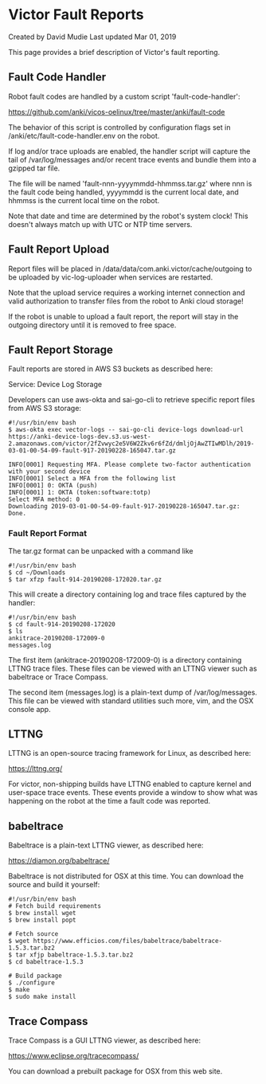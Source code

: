 # Victor Fault Reports

Created by David Mudie Last updated Mar 01, 2019

This page provides a brief description of Victor's fault reporting.

## Fault Code Handler
Robot fault codes are handled by a custom script 'fault-code-handler':

  https://github.com/anki/vicos-oelinux/tree/master/anki/fault-code

The behavior of this script is controlled by configuration flags set in /anki/etc/fault-code-handler.env on the robot.

If log and/or trace uploads are enabled, the handler script will capture the tail of /var/log/messages and/or recent trace events and bundle them into a gzipped tar file.

The file will be named 'fault-nnn-yyyymmdd-hhmmss.tar.gz' where nnn is the fault code being handled, yyyymmdd is the current local date, and hhmmss is the current local time on the robot.

Note that date and time are determined by the robot's system clock! This doesn't always match up with UTC or NTP time servers.

## Fault Report Upload
Report files will be placed in /data/data/com.anki.victor/cache/outgoing to be uploaded by vic-log-uploader when services are restarted. 

Note that the upload service requires a working internet connection and valid authorization to transfer files from the robot to Anki cloud storage!

If the robot is unable to upload a fault report, the report will stay in the outgoing directory until it is removed to free space.

## Fault Report Storage
Fault reports are stored in AWS S3 buckets as described here:

Service: Device Log Storage

Developers can use aws-okta and sai-go-cli to retrieve specific report files from AWS S3 storage:

```
#!/usr/bin/env bash
$ aws-okta exec vector-logs -- sai-go-cli device-logs download-url https://anki-device-logs-dev.s3.us-west-2.amazonaws.com/victor/2fZvwyc2e5V6W2Zkv6r6fZd/dmljOjAwZTIwMDlh/2019-03-01-00-54-09-fault-917-20190228-165047.tar.gz
 
INFO[0001] Requesting MFA. Please complete two-factor authentication with your second device
INFO[0001] Select a MFA from the following list        
INFO[0001] 0: OKTA (push)                              
INFO[0001] 1: OKTA (token:software:totp)               
Select MFA method: 0
Downloading 2019-03-01-00-54-09-fault-917-20190228-165047.tar.gz: Done.
```

### Fault Report Format
The tar.gz format can be unpacked with a command like

```
#!/usr/bin/env bash
$ cd ~/Downloads
$ tar xfzp fault-914-20190208-172020.tar.gz
```

This will create a directory containing log and trace files captured by the handler:

```
#!/usr/bin/env bash
$ cd fault-914-20190208-172020
$ ls
ankitrace-20190208-172009-0
messages.log
```

The first item (ankitrace-20190208-172009-0) is a directory containing LTTNG trace files. These files can be viewed with an LTTNG viewer such as babeltrace or Trace Compass.

The second item (messages.log) is a plain-text dump of /var/log/messages. This file can be viewed with standard utilities such more, vim, and the OSX console app.

## LTTNG
LTTNG is an open-source tracing framework for Linux, as described here:

https://lttng.org/

For victor, non-shipping builds have LTTNG enabled to capture kernel and user-space trace events. These events provide a window to show what was happening on the robot at the time a fault code was reported.

## babeltrace
Babeltrace is a plain-text LTTNG viewer, as described here:

https://diamon.org/babeltrace/

Babeltrace is not distributed for OSX at this time. You can download the source and build it yourself:

```
#!/usr/bin/env bash
# Fetch build requirements
$ brew install wget
$ brew install popt
 
# Fetch source
$ wget https://www.efficios.com/files/babeltrace/babeltrace-1.5.3.tar.bz2
$ tar xfjp babeltrace-1.5.3.tar.bz2
$ cd babeltrace-1.5.3
 
# Build package
$ ./configure
$ make
$ sudo make install
```

## Trace Compass
Trace Compass is a GUI LTTNG viewer, as described here:

https://www.eclipse.org/tracecompass/

You can download a prebuilt package for OSX from this web site.